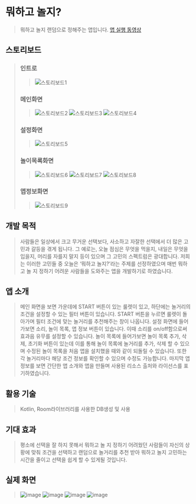 # 뭐하고 놀지?
> 뭐하고 놀지 랜덤으로 정해주는 앱입니다.
> [앱 실행 동영상](https://youtu.be/YhAzJHtkM_k)

## 스토리보드
> ### 인트로
>> ![스토리보드1](https://user-images.githubusercontent.com/60471550/89122982-da776800-d506-11ea-8c46-d25d16321c47.png)
> ### 메인화면
>> ![스토리보드2](https://user-images.githubusercontent.com/60471550/89122984-dc412b80-d506-11ea-9126-4ab38e15ca93.png)
>> ![스토리보드3](https://user-images.githubusercontent.com/60471550/89122986-dcd9c200-d506-11ea-915f-45b29e0995fc.png)
>> ![스토리보드4](https://user-images.githubusercontent.com/60471550/89122987-dea38580-d506-11ea-993c-41b85e118e03.png)
> ### 설정화면
>> ![스토리보드5](https://user-images.githubusercontent.com/60471550/89122988-dfd4b280-d506-11ea-8b8f-b74064a74c0a.png)
> ### 놀이목록화면
>> ![스토리보드6](https://user-images.githubusercontent.com/60471550/89122990-e3683980-d506-11ea-9901-5da607454113.png)
>> ![스토리보드7](https://user-images.githubusercontent.com/60471550/89122992-e531fd00-d506-11ea-9e1b-8e7e7fcd29db.png)
>> ![스토리보드8](https://user-images.githubusercontent.com/60471550/89122994-e6632a00-d506-11ea-837e-48a2db2752a4.png)
> ### 앱정보화면
>> ![스토리보드9](https://user-images.githubusercontent.com/60471550/89122997-e82ced80-d506-11ea-9613-59825e0f2f98.png)

## 개발 목적
> 사람들은 일상에서 크고 무거운 선택보다, 사소하고 자잘한 선택에서 더 많은 고민과 갈등을 겪게 됩니다. 그 예로는, 오늘 점심은 무엇을 먹을지, 내일은 무엇을 입을지, 머리를 자를지 말지 등이 있으며 그 고민의 스펙트럼은 광대합니다. 저희는 이러한 고민들 중 오늘은 ‘뭐하고 놀지?’라는 주제를 선정하였으며 매번 뭐하고 놀 지 정하기 어려운 사람들을 도와주는 앱을 개발하기로 하였습니다.

## 앱 소개
> 메인 화면을 보면 가운데에 START 버튼이 있는 룰렛이 있고, 하단에는 놀거리의 조건을 설정할 수 있는 필터 버튼이 있습니다. START 버튼을 누르면 룰렛이 돌아가며 필터 조건에 맞는 놀거리를 추천해주는 창이 나옵니다. 설정 화면에 들어가보면 소리, 놀이 목록, 앱 정보 버튼이 있습니다. 이때 소리를 on/off함으로써 효과음 유무를 설정할 수 있습니다. 놀이 목록에 들어가보면 놀이 목록 추가, 삭제, 초기화 버튼이 있는데 이를 통해 놀이 목록에 놀거리를 추가, 삭제 할 수 있으며 수정된 놀이 목록을 처음 앱을 설치했을 때와 같이 되돌릴 수 있습니다. 또한 각 놀거리마다 해당 조건 정보를 확인할 수 있으며 수정도 가능합니다. 마지막 앱 정보를 보면 간단한 앱 소개와 앱을 만들며 사용된 리소스 출처와 라이선스를 표기하였습니다.

## 활용 기술
> Kotlin, Room라이브러리를 사용한 DB생성 및 사용

## 기대 효과
> 평소에 선택을 잘 하지 못해서 뭐하고 놀 지 정하기 어려웠던 사람들이 자신의 상황에 맞춰 조건을 선택하고 랜덤으로 놀거리를 추천 받아 뭐하고 놀지 고민하는 시간을 줄이고 선택을 쉽게 할 수 있게될 것입니다.

## 실제 화면
> ![image](https://user-images.githubusercontent.com/60471550/105715601-27da0c80-5f61-11eb-8546-d7c1dafa78fa.png)
> ![image](https://user-images.githubusercontent.com/60471550/105715643-34f6fb80-5f61-11eb-97db-09dfa66b060c.png)
> ![image](https://user-images.githubusercontent.com/60471550/105715676-3d4f3680-5f61-11eb-969d-20dbc82c7c86.png)
> ![image](https://user-images.githubusercontent.com/60471550/105715706-46400800-5f61-11eb-87e0-4362b021cec7.png)

